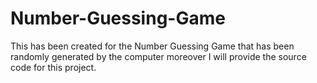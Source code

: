 # Number-Guessing-Game
This has been created for the Number Guessing Game that has been randomly generated by the computer moreover I will provide the source code for this project.
